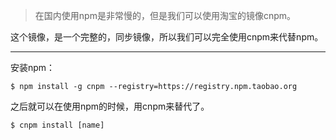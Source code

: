 > 在国内使用npm是非常慢的，但是我们可以使用淘宝的镜像cnpm。

这个镜像，是一个完整的，同步镜像，所以我们可以完全使用cnpm来代替npm。

----
安装npm：
````
$ npm install -g cnpm --registry=https://registry.npm.taobao.org
````
之后就可以在使用npm的时候，用cnpm来替代了。

````
$ cnpm install [name]
````

